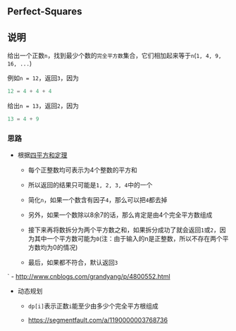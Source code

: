 ## Perfect-Squares

## 说明

给出一个正数`n`，找到最少个数的`完全平方数`集合，它们相加起来等于`n`(`1, 4, 9, 16, ...`)

例如`n = 12`，返回`3`，因为

```js
12 = 4 + 4 + 4
```

给出`n = 13`，返回`2`，因为

```js
13 = 4 + 9
```

### 思路

- 根据[四平方和定理](https://zh.wikipedia.org/wiki/%E5%9B%9B%E5%B9%B3%E6%96%B9%E5%92%8C%E5%AE%9A%E7%90%86)

    - 每个正整数均可表示为4个整数的平方和
    
    - 所以返回的结果只可能是`1, 2, 3, 4`中的一个
    
    - 简化`n`，如果一个数含有因子`4`，那么可以把`4`都去掉
    
    - 另外，如果一个数除以8余7的话，那么肯定是由4个完全平方数组成
    
    - 接下来再将数拆分为两个平方数之和，如果拆分成功了就会返回`1`或`2`，因为其中一个平方数可能为`0`(注：由于输入的n是正整数，所以不存在两个平方数均为0的情况)
    
    - 最后，如果都不符合，默认返回`3`
    
`   - http://www.cnblogs.com/grandyang/p/4800552.html

- 动态规划

    - `dp[i]`表示正数`i`能至少由多少个完全平方根组成
    
    - https://segmentfault.com/a/1190000003768736